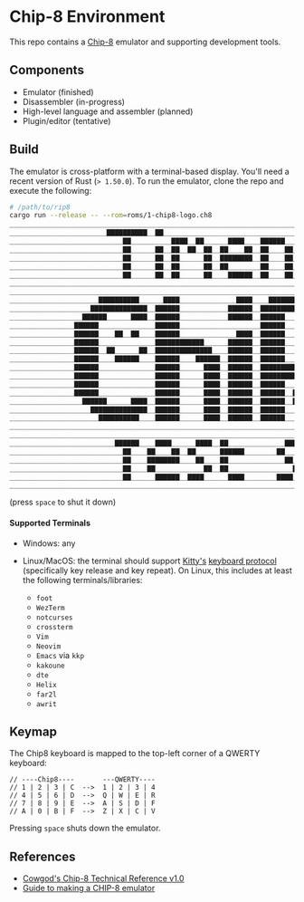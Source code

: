 # Chip-8 Environment
This repo contains a [Chip-8](https://en.wikipedia.org/wiki/CHIP-8) emulator and supporting development tools.

## Components
- Emulator (finished)
- Disassembler (in-progress)
- High-level language and assembler (planned)
- Plugin/editor (tentative)

## Build
The emulator is cross-platform with a terminal-based display. You'll need a recent version of Rust (`> 1.50.0`). To run the emulator, clone the repo and execute the following:
```bash
# /path/to/rip8
cargo run --release -- --rom=roms/1-chip8-logo.ch8
________________________________________________________________________________________________________________________________
________________________▇▇▇▇▇▇▇▇▇▇__▇▇________________________________________▇▇____________________▇▇▇▇________________________
____________________________▇▇__________▇▇▇▇__▇▇______▇▇▇▇____▇▇▇▇▇▇______▇▇▇▇▇▇__▇▇____▇▇____▇▇▇▇____▇▇________________________
____________________________▇▇______▇▇__▇▇__▇▇__▇▇__▇▇____▇▇__▇▇____▇▇__▇▇____▇▇__▇▇____▇▇__▇▇__________________________________
____________________________▇▇______▇▇__▇▇______▇▇__▇▇▇▇▇▇▇▇__▇▇____▇▇__▇▇____▇▇__▇▇____▇▇____▇▇________________________________
____________________________▇▇______▇▇__▇▇______▇▇__▇▇________▇▇____▇▇__▇▇____▇▇__▇▇____▇▇______▇▇______________________________
____________________________▇▇______▇▇__▇▇______▇▇____▇▇▇▇▇▇__▇▇____▇▇____▇▇▇▇▇▇____▇▇▇▇▇▇__▇▇▇▇________________________________
________________________________________________________________________________________________________________________________
________________________________________________________________________________________________________________________________
______________________▇▇▇▇▇▇▇▇▇▇______▇▇▇▇______________▇▇▇▇____▇▇▇▇▇▇▇▇▇▇______________________▇▇▇▇▇▇▇▇▇▇▇▇▇▇__________________
____________________▇▇▇▇▇▇▇▇▇▇▇▇▇▇__▇▇▇▇▇▇____________▇▇▇▇▇▇__▇▇▇▇▇▇▇▇▇▇▇▇▇▇__________________▇▇▇▇▇▇______▇▇▇▇▇▇________________
__________________▇▇▇▇▇▇______▇▇▇▇__▇▇▇▇▇▇____________▇▇▇▇▇▇__▇▇▇▇▇▇____▇▇▇▇▇▇______________▇▇▇▇▇▇__________▇▇▇▇________________
________________▇▇▇▇▇▇______________▇▇▇▇▇▇____________________▇▇▇▇▇▇______▇▇▇▇______________▇▇▇▇▇▇__________▇▇▇▇________________
________________▇▇▇▇▇▇____▇▇__▇▇____▇▇▇▇▇▇______________▇▇▇▇__▇▇▇▇▇▇______▇▇▇▇______________▇▇▇▇▇▇__________▇▇▇▇________________
________________▇▇▇▇▇▇______________▇▇▇▇▇▇▇▇▇▇▇▇______▇▇▇▇▇▇__▇▇▇▇▇▇______▇▇▇▇________________▇▇▇▇▇▇______▇▇▇▇__________________
________________▇▇▇▇▇▇__▇▇______▇▇__▇▇▇▇▇▇▇▇▇▇▇▇▇▇____▇▇▇▇▇▇__▇▇▇▇▇▇______▇▇▇▇__▇▇▇▇▇▇▇▇________▇▇▇▇▇▇▇▇▇▇▇▇____________________
________________▇▇▇▇▇▇____▇▇▇▇▇▇____▇▇▇▇▇▇____▇▇▇▇▇▇__▇▇▇▇▇▇__▇▇▇▇▇▇____▇▇▇▇▇▇__▇▇▇▇▇▇▇▇______▇▇▇▇▇▇____▇▇▇▇▇▇__________________
________________▇▇▇▇▇▇______________▇▇▇▇▇▇______▇▇▇▇__▇▇▇▇▇▇__▇▇▇▇▇▇▇▇▇▇▇▇▇▇________________▇▇▇▇▇▇________▇▇▇▇▇▇________________
________________▇▇▇▇▇▇______________▇▇▇▇▇▇______▇▇▇▇__▇▇▇▇▇▇__▇▇▇▇▇▇▇▇▇▇▇▇________________▇▇▇▇▇▇____________▇▇▇▇________________
________________▇▇▇▇▇▇______________▇▇▇▇▇▇______▇▇▇▇__▇▇▇▇▇▇__▇▇▇▇▇▇______________________▇▇▇▇▇▇____________▇▇▇▇________________
________________▇▇▇▇▇▇______________▇▇▇▇▇▇______▇▇▇▇__▇▇▇▇▇▇__▇▇▇▇▇▇__▇▇__▇▇______▇▇▇▇▇▇__▇▇▇▇▇▇____________▇▇▇▇________________
__________________▇▇▇▇▇▇______▇▇▇▇__▇▇▇▇▇▇______▇▇▇▇__▇▇▇▇▇▇__▇▇▇▇▇▇__▇▇▇▇▇▇______▇▇__▇▇__▇▇▇▇▇▇▇▇________▇▇▇▇▇▇________________
____________________▇▇▇▇▇▇▇▇▇▇▇▇▇▇__▇▇▇▇▇▇______▇▇▇▇__▇▇▇▇▇▇__▇▇▇▇▇▇______▇▇______▇▇__▇▇____▇▇▇▇▇▇▇▇▇▇▇▇▇▇▇▇▇▇__________________
______________________▇▇▇▇▇▇▇▇▇▇____▇▇▇▇▇▇______▇▇▇▇__▇▇▇▇▇▇__▇▇▇▇▇▇______▇▇__▇▇__▇▇▇▇▇▇______▇▇▇▇▇▇▇▇▇▇▇▇▇▇____________________
________________________________________________________________________________________________________________________________
________________________________________________________________________________________________________________________________
__________________________▇▇▇▇▇▇____▇▇▇▇______▇▇▇▇__▇▇______________▇▇▇▇____________▇▇__▇▇________▇▇▇▇__________________________
____________________________▇▇____▇▇____▇▇__▇▇______▇▇▇▇▇▇________▇▇______▇▇____▇▇______▇▇▇▇▇▇__▇▇____▇▇________________________
____________________________▇▇____▇▇▇▇▇▇▇▇____▇▇____▇▇______________▇▇____▇▇____▇▇__▇▇__▇▇______▇▇▇▇▇▇▇▇________________________
____________________________▇▇____▇▇____________▇▇__▇▇________________▇▇__▇▇____▇▇__▇▇__▇▇______▇▇______________________________
____________________________▇▇______▇▇▇▇▇▇__▇▇▇▇______▇▇▇▇________▇▇▇▇______▇▇▇▇▇▇__▇▇____▇▇▇▇____▇▇▇▇▇▇________________________
________________________________________________________________________________________________________________________________
```
(press `space` to shut it down)

#### Supported Terminals
- Windows: any
- Linux/MacOS: the terminal should support [Kitty's](https://sw.kovidgoyal.net/kitty/) [keyboard protocol](https://sw.kovidgoyal.net/kitty/keyboard-protocol/) (specifically key release and key repeat). On Linux, this includes at least the following terminals/libraries:

  - `foot`
  - `WezTerm`
  - `notcurses`
  - `crossterm`
  - `Vim`
  - `Neovim`
  - `Emacs` via `kkp`
  - `kakoune`
  - `dte`
  - `Helix`
  - `far2l`
  - `awrit`

## Keymap
The Chip8 keyboard is mapped to the top-left corner of a QWERTY keyboard:
```
// ----Chip8----       ---QWERTY----
// 1 | 2 | 3 | C  -->  1 | 2 | 3 | 4
// 4 | 5 | 6 | D  -->  Q | W | E | R
// 7 | 8 | 9 | E  -->  A | S | D | F
// A | 0 | B | F  -->  Z | X | C | V
```

Pressing `space` shuts down the emulator.

## References
- [Cowgod's Chip-8 Technical Reference v1.0](http://devernay.free.fr/hacks/chip8/C8TECH10.HTM#0.0)
- [Guide to making a CHIP-8 emulator](https://tobiasvl.github.io/blog/write-a-chip-8-emulator/)
